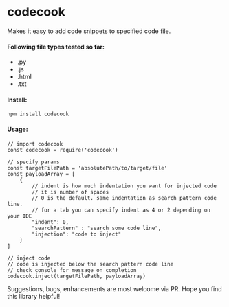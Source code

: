 # codecook

Makes it easy to add code snippets to specified code file. 

#### Following file types tested so far:
- .py
- .js
- .html
- .txt

#### Install:

`npm install codecook`

#### Usage:
```
// import codecook
const codecook = require('codecook')

// specify params
const targetFilePath = 'absolutePath/to/target/file'
const payloadArray = [
    {
        // indent is how much indentation you want for injected code
        // it is number of spaces
        // 0 is the default. same indentation as search pattern code line.
        // for a tab you can specify indent as 4 or 2 depending on your IDE 
        "indent": 0,  
        "searchPattern" : "search some code line",
        "injection": "code to inject"
    }
]

// inject code
// code is injected below the search pattern code line
// check console for message on completion
codecook.inject(targetFilePath, payloadArray) 
```

Suggestions, bugs, enhancements are most welcome via PR. Hope you find this library helpful!


